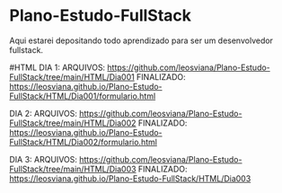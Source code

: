 # Plano-Estudo-FullStack
Aqui estarei depositando todo aprendizado para ser um desenvolvedor fullstack.

#HTML
  DIA 1:
    ARQUIVOS: https://github.com/leosviana/Plano-Estudo-FullStack/tree/main/HTML/Dia001
    FINALIZADO: https://leosviana.github.io/Plano-Estudo-FullStack/HTML/Dia001/formulario.html

  DIA 2:
    ARQUIVOS: https://github.com/leosviana/Plano-Estudo-FullStack/tree/main/HTML/Dia002
    FINALIZADO: https://leosviana.github.io/Plano-Estudo-FullStack/HTML/Dia002/formulario.html

  DIA 3:
    ARQUIVOS: https://github.com/leosviana/Plano-Estudo-FullStack/tree/main/HTML/Dia003
    FINALIZADO: https://leosviana.github.io/Plano-Estudo-FullStack/HTML/Dia003